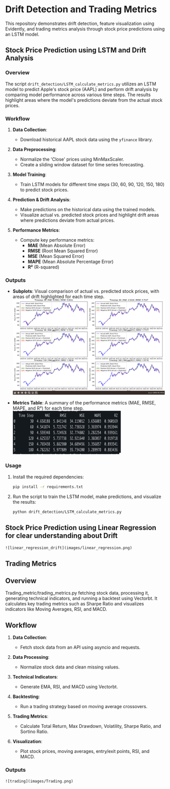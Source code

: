 # Drift Detection and Trading Metrics

This repository demonstrates drift detection, feature visualization using Evidently, and trading metrics analysis through stock price predictions using an LSTM model.

## Stock Price Prediction using LSTM and Drift Analysis

### Overview
The script `drift_detection/LSTM_calculate_metrics.py` utilizes an LSTM model to predict Apple's stock price (AAPL) and perform drift analysis by comparing model performance across various time steps. The results highlight areas where the model's predictions deviate from the actual stock prices.

### Workflow
1. **Data Collection**: 
   - Download historical AAPL stock data using the `yfinance` library.
   
2. **Data Preprocessing**: 
   - Normalize the 'Close' prices using MinMaxScaler.
   - Create a sliding window dataset for time series forecasting.

3. **Model Training**: 
   - Train LSTM models for different time steps (30, 60, 90, 120, 150, 180) to predict stock prices.
   
4. **Prediction & Drift Analysis**: 
   - Make predictions on the historical data using the trained models.
   - Visualize actual vs. predicted stock prices and highlight drift areas where predictions deviate from actual prices.

5. **Performance Metrics**: 
   - Compute key performance metrics:
     - **MAE** (Mean Absolute Error)
     - **RMSE** (Root Mean Squared Error)
     - **MSE** (Mean Squared Error)
     - **MAPE** (Mean Absolute Percentage Error)
     - **R²** (R-squared)

### Outputs
- **Subplots**: Visual comparison of actual vs. predicted stock prices, with areas of drift highlighted for each time step.
    ![drift](images/LSTM.png)

- **Metrics Table**: A summary of the performance metrics (MAE, RMSE, MAPE, and R²) for each time step.
    ![metrics](images/metrics.png)

### Usage
1. Install the required dependencies:
   ```bash
   pip install -r requirements.txt
2. Run the script to train the LSTM model, make predictions, and visualize the results:
    ````bash
    python drift_detection/LSTM_calculate_metrics.py


## Stock Price Prediction using Linear Regression for clear understanding about Drift 
    ![linear_regression_drift](images/linear_regression.png)



## Trading Metrics

## Overview
Trading_metric/trading_metrics.py fetching stock data, processing it, generating technical indicators, and running a backtest using Vectorbt. It calculates key trading metrics such as Sharpe Ratio and visualizes indicators like Moving Averages, RSI, and MACD.

## Workflow

1. **Data Collection**: 
   - Fetch stock data from an API using asyncio and requests.

2. **Data Processing**: 
   - Normalize stock data and clean missing values.

3. **Technical Indicators**: 
   - Generate EMA, RSI, and MACD using Vectorbt.

4. **Backtesting**: 
   - Run a trading strategy based on moving average crossovers.

5. **Trading Metrics**: 
   - Calculate Total Return, Max Drawdown, Volatility, Sharpe Ratio, and Sortino Ratio.

6. **Visualization**: 
   - Plot stock prices, moving averages, entry/exit points, RSI, and MACD.

### Outputs
    ![trading](images/Trading.png)

